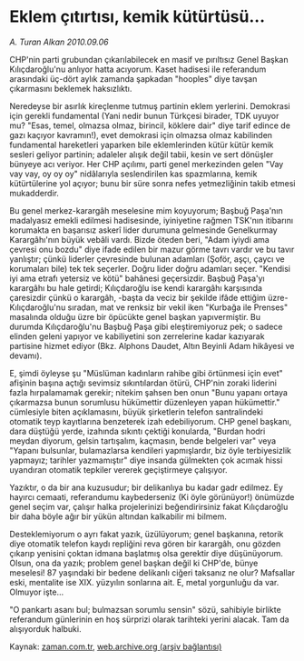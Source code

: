 # Eklem çıtırtısı, kemik kütürtüsü...

*A. Turan Alkan 2010.09.06*

<td class="columnist-detail">
<p>CHP'nin parti grubundan çıkarılabilecek en masif ve pırıltısız Genel Başkan Kılıçdaroğlu'nu anlıyor hatta acıyorum. Kaset hadisesi ile referandum arasındaki üç-dört aylık zamanda şapkadan "hooples" diye tavşan çıkarmasını beklemek haksızlıktı.</p>
<p>
<div id="haberMetinDiv">
<p> Neredeyse bir asırlık kireçlenme tutmuş partinin eklem yerlerini. Demokrasi için gerekli fundamental (Yani nedir bunun Türkçesi birader, TDK uyuyor mu? "Esas, temel, olmazsa olmaz, birincil, köklere dair" diye tarif edince de gazı kaçıyor kavramın!), evet demokrasi için olmazsa olmaz kabilinden fundamental hareketleri yaparken bile eklemlerinden kütür kütür kemik sesleri geliyor partinin; adaleler alışık değil tabii, kesin ve sert dönüşler bünyeye acı veriyor. Her CHP açılımı, parti genel merkezinden gelen "Vay vay vay, oy oy oy" nidâlarıyla seslendirilen kas spazmlarına, kemik kütürtülerine yol açıyor; bunu bir süre sonra nefes yetmezliğinin takib etmesi mukadderdir.
<p> Bu genel merkez-karargâh meselesine mim koyuyorum; Başbuğ Paşa'nın madalyasız emekli edilmesi hadisesinde, iyiniyetine rağmen TSK'nın itibarını korumakta en başarısız askerî lider durumuna gelmesinde Genelkurmay Karargâhı'nın büyük vebâli vardı. Bizde öteden beri, "Adam iyiydi ama çevresi onu bozdu" diye ifade edilen bir mazur görme tavrı vardır ve bu tavır yanlıştır; çünkü liderler çevresinde bulunan adamları (Şoför, aşçı, çaycı ve korumaları bile) tek tek seçerler. Doğru lider doğru adamları seçer. "Kendisi iyi ama etrafı yetersiz ve kötü" bahânesi geçersizdir. Başbuğ Paşa'yı karargâhı bu hale getirdi; Kılıçdaroğlu ise kendi karargâhı karşısında çaresizdir çünkü o karargâh, -başta da veciz bir şekilde ifâde ettiğim üzre- Kılıçdaroğlu'nu sıradan, mat ve renksiz bir vekil iken "Kurbağa ile Prenses" masalında olduğu üzre bir öpücükte genel başkan yapıvermiştir. Bu durumda Kılıçdaroğlu'nu Başbuğ Paşa gibi eleştiremiyoruz pek; o sadece elinden geleni yapıyor ve kabiliyetini son zerrelerine kadar kazıyarak partisine hizmet ediyor (Bkz. Alphons Daudet, Altın Beyinli Adam hikâyesi ve devamı).
<p> E, şimdi öyleyse şu "Müslüman kadınların rahibe gibi örtünmesi için evet" afişinin başına açtığı sevimsiz sıkıntılardan ötürü, CHP'nin zoraki liderini fazla hırpalamamak gerekir; nitekim şahsen ben onun "Bunu yapanı ortaya çıkarmazsa bunun sorumlusu hükümettir düzenleyen yapan hükümettir." cümlesiyle biten açıklamasını, büyük şirketlerin telefon santralindeki otomatik teyp kayıtlarına benzeterek izah edebiliyorum. CHP genel başkanı, dara düştüğü yerde, izahında sıkıntı çektiği konularda, "Burdan hodri meydan diyorum, gelsin tartışalım, kaçmasın, bende belgeleri var" veya "Yapanı bulsunlar, bulamazlarsa kendileri yapmışlardır, biz öyle terbiyesizlik yapmayız; tarihler yazmamıştır" diye insanda gülmekten çok acımak hissi uyandıran otomatik tepkiler vererek geçiştirmeye çalışıyor.
<p> Yazıktır, o da bir ana kuzusudur; bir delikanlıya bu kadar gadr edilmez. Ey hayırcı cemaati, referandumu kaybederseniz (Ki öyle görünüyor!) önümüzde genel seçim var, çalışır halka projelerinizi beğendirirsiniz fakat Kılıçdaroğlu bir daha böyle ağır bir yükün altından kalkabilir mi bilmem.
<p> Desteklemiyorum o ayrı fakat yazık, üzülüyorum; genel başkanına, retorik diye otomatik telefon kaydı repliğini reva gören bir karargâh, onu gözden çıkarıp yenisini çoktan idmana başlatmış olsa gerektir diye düşünüyorum. Olsun, ona da yazık; problem genel başkan değil ki CHP'de, bünye meselesi! 87 yaşındaki bir bedene delikanlı ciğeri taksanız ne olur? Mafsallar eski, mentalite ise XIX. yüzyılın sonlarına ait. E, metal yorgunluğu da var. Olmuyor işte...
<p> "O pankartı asanı bul; bulmazsan sorumlu sensin" sözü, sahibiyle birlikte referandum günlerinin en hoş sürprizi olarak tarihteki yerini alacak. Tam da alışıyorduk halbuki. </p></p></p></p></p></p></div>
</p>
<a href="http://web.archive.org/web/20110104235226/mailto:t.alkan@zaman.com.tr">
</a></td>

Kaynak: [zaman.com.tr](http://zaman.com.tr/yazar.do?yazino=1024390), [web.archive.org (arşiv bağlantısı)](http://web.archive.org/web/20110104235226/http://www.zaman.com.tr/yazar.do?yazino=1024390)
